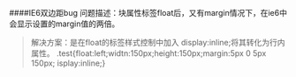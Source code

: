 ####IE6双边距bug
 问题描述：块属性标签float后，又有margin情况下，在ie6中会显示设置的margin值的两倍。
>解决方案：是在float的标签样式控制中加入 display:inline;将其转化为行内属性。
.test{float:left;widtn:150px;height:150px;margin:5px 0 5px 150px; isplay:inline;}
